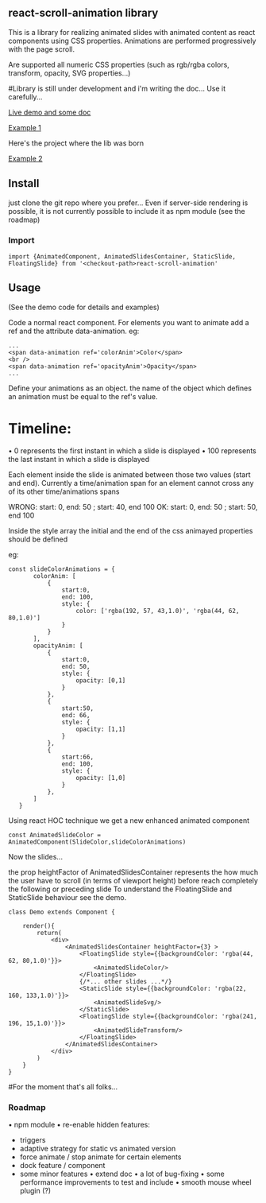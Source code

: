 ## react-scroll-animation library

This is a library for realizing animated slides with animated content as react components using CSS properties.
Animations are performed progressively with the page scroll.

Are supported all numeric CSS properties (such as rgb/rgba colors, transform, opacity, SVG properties...)

#Library is still under development and i'm writing the doc... Use it carefully...


[Live demo and some doc](http://getapper.com/demo)

[Example 1](http://getapper.com/)

Here's the project where the lib was born

[Example 2](https://eduscopio.it/percorso-studenti-scelta-scuola-superiore)


## Install
just clone the git repo where you prefer... Even if server-side rendering is possible, it is not currently possible to include it as npm module (see the roadmap)

### Import
```
import {AnimatedComponent, AnimatedSlidesContainer, StaticSlide, FloatingSlide} from '<checkout-path>react-scroll-animation'
```

## Usage
(See the demo code for details and examples)

Code a normal react component. For elements you want to animate add a ref and the attribute data-animation.
eg:
```
...
<span data-animation ref='colorAnim'>Color</span>
<br />
<span data-animation ref='opacityAnim'>Opacity</span>
...
```

Define your animations as an object.
the name of the object which defines an animation must be equal to the ref's value.

# Timeline:
• 0 represents the first instant in which a slide is displayed
• 100 represents the last instant in which a slide is displayed

Each element inside the slide is animated between those two values (start and end).
Currently a time/animation span for an element cannot cross any of its other time/animations spans

WRONG: start: 0, end: 50 ; start: 40, end 100
OK: start: 0, end: 50 ; start: 50, end 100

Inside the style array the initial and the end of the css animayed properties should be defined

eg:
```
const slideColorAnimations = {
       colorAnim: [
           {
               start:0,
               end: 100,
               style: {
                   color: ['rgba(192, 57, 43,1.0)', 'rgba(44, 62, 80,1.0)']
               }
           }
       ],
       opacityAnim: [
           {
               start:0,
               end: 50,
               style: {
                   opacity: [0,1]
               }
           },
           {
               start:50,
               end: 66,
               style: {
                   opacity: [1,1]
               }
           },
           {
               start:66,
               end: 100,
               style: {
                   opacity: [1,0]
               }
           },
       ]
   }
```

Using react HOC technique we get a new enhanced animated component

```
const AnimatedSlideColor = AnimatedComponent(SlideColor,slideColorAnimations)
```

Now the slides...

the prop heightFactor of AnimatedSlidesContainer represents the how much the user have to scroll (in terms of viewport height) before reach completely the following or preceding slide
To understand the FloatingSlide and StaticSlide behaviour see the demo.
```
class Demo extends Component {
​
    render(){
        return(
            <div>
                <AnimatedSlidesContainer heightFactor={3} >
                    <FloatingSlide style={{backgroundColor: 'rgba(44, 62, 80,1.0)'}}>
                        <AnimatedSlideColor/>
                    </FloatingSlide>
                    {/*... other slides ...*/}
                    <StaticSlide style={{backgroundColor: 'rgba(22, 160, 133,1.0)'}}>
                        <AnimatedSlideSvg/>
                    </StaticSlide>
                    <FloatingSlide style={{backgroundColor: 'rgba(241, 196, 15,1.0)'}}>
                        <AnimatedSlideTransform/>
                    </FloatingSlide>
                </AnimatedSlidesContainer>
            </div>
        )
    }
}
```

#For the moment that's all folks...

### Roadmap

• npm module
• re-enable hidden features:
  - triggers
  - adaptive strategy for static vs animated version
  - force animate / stop animate for certain elements
  - dock feature / component
  - some minor features
• extend doc
• a lot of bug-fixing
• some performance improvements to test and include
• smooth mouse wheel plugin (?)

